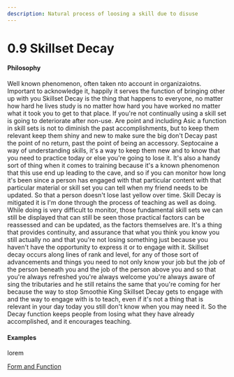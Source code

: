```yaml
---
description: Natural process of loosing a skill due to disuse
---
```


# 0.9 Skillset Decay

#### Philosophy

Well known phenomenon, often taken nto account in organizaiotns. Important to acknowledge it, happily it serves the function of bringing other up with you Skillset Decay is the thing that happens to everyone, no matter how hard he lives study is no matter how hard you have worked no matter what it took you to get to that place. If you're not continually using a skill set is going to deteriorate after non-use. Are point and including Asic a function in skill sets is not to diminish the past accomplishments, but to keep them relevant keep them shiny and new to make sure the big don't Decay past the point of no return, past the point of being an accessory. Septocaine a way of understanding skills, it's a way to keep them new and to know that you need to practice today or else you're going to lose it. It's also a handy sort of thing when it comes to training because it's a known phenomenon that this use end up leading to the cave, and so if you can monitor how long it's been since a person has engaged with that particular content with that particular material or skill set you can tell when my friend needs to be updated. So that a person doesn't lose last yellow over time. Skill Decay is mitigated it is I'm done through the process of teaching as well as doing. While doing is very difficult to monitor, those fundamental skill sets we can still be displayed that can still be seen those practical factors can be reassessed and can be updated, as the factors themselves are. It's a thing that provides continuity, and assurance that what you think you know you still actually no and that you're not losing something just because you haven't have the opportunity to express it or to engage with it. Skillset decay occurs along lines of rank and level, for any of those sort of advancements and things you need to not only know your job but the job of the person beneath you and the job of the person above you and so that you're always refreshed you're always welcome you're always aware of sing the tributaries and he still retains the same that you're coming for her because the way to stop Smoothie King Skillset Decay gets to engage with and the way to engage with is to teach, even if it's not a thing that is relevant in your day today you still don't know when you may need it. So the Decay function keeps people from losing what they have already accomplished, and it encourages teaching.

#### Examples

lorem

[Form and Function](../../../../blue-paper/1.0-guild/0.9-skillset-decay.md)
